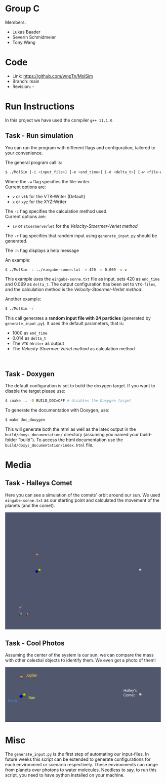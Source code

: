 # Group C #
Members:
* Lukas Baader
* Severin Schmidmeier
* Tony Wang

# Code #
* Link:     https://github.com/wngTn/MolSim
* Branch:   main
* Revision: -

# Run Instructions #

In this project we have used the compiler `g++ 11.1.0`.

## Task - Run simulation ##
You can run the program with different flags and configuration, tailored to your convenience.

The general program call is:
  ```sh
  $ ./MolSim [-i <input_file>] [-e <end_time>] [-d <delta_t>] [-w <file-writer>] [-c <calculator>] [-r] [-h]
  ```


Where the `-w` flag specifies the file-writer.\
Current options are:
- `v` or `vtk` for the VTK-Writer (Default)
- `x` or `xyz` for the XYZ-Writer

The `-c` flag specifies the calculation method used.\
Current options are:
- `sv` or `stoermerverlet` for the *Velocity-Stoermer-Verlet method*

The `-r` flag specifies that random input using `generate_input.py` should be generated.

The `-h` flag displays a help message

An example:
  ```sh
  $ ./MolSim -i ../eingabe-sonne.txt -e 420 -d 0.069 -w v 
  ```

This example uses the `eingabe-sonne.txt` file as input, sets 420 as `end_time` and 0.069 as `delta_t`. The output configuration has been set to `VTK-files`,
and the calculation method is the *Velocity-Stoermer-Verlet method*.

Another example:
  ```sh
  $ ./MolSim -r
  ```

This call generates a **random input file with 24 particles** (generated by `generate_input.py`).
It uses the default parameters, that is:
- 1000 as `end_time`
- 0.014 as `delta_t`
- The `VTK-Writer` as output
- The *Velocity-Stoermer-Verlet method* as calculation method

<br>

## Task - Doxygen ##

The default configuration is set to build the doxygen target. If you want to disable the target please use:

  ```sh
  $ cmake .. -D BUILD_DOC=OFF # disables the Doxygen target
  ```

To generate the documentation with Doxygen, use:

  ```sh
  $ make doc_doxygen
  ```

This will generate both the html as well as the latex output in the `build/doxys_documentation/` directory (assuming you named your build-folder "build"). To access the html documentation use the `build/doxys_documentation/index.html` file.


# Media #
## Task - Halleys Comet ##
Here you can see a simulation of the comets' orbit around our sun. We used `eingabe-sonne.txt` as our starting point and calculated the movement of the planets (and the comet).

![](../media/week_1/colored_planets.gif)


## Task - Cool Photos ##
Assuming the center of the system is our sun, we can compare the mass with other celestial objects to identify them. We even got a photo of them!

![](../media/week_1/planets_named.png)

# Misc #
The `generate_input.py` is the first step of automating our input-files. In future weeks this script can be extended to generate configurations for each environment or scenario respectively. These environments can range from planets over photons to water molecules.
Needless to say, to run this script, you need to have python installed on your machine.